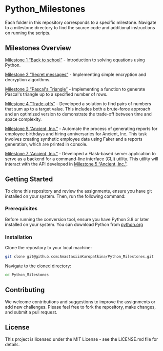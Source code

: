 # Python_Milestones

Each folder in this repository corresponds to a specific milestone. Navigate to a milestone directory to find the source code and additional instructions on running the scripts.

## Milestones Overview

[Milestone 1 “Back to school”](milestone_1) - Introduction to solving equations using Python.

[Milestone 2 “Secret messages”](milestone_1) - Implementing simple encryption and decryption algorithms.

[Milestone 3 “Pascal's Triangle”](milestone_3) - Implementing a function to generate Pascal's triangle up to a specified number of rows.

[Milestone 4 “Trade-offs”](milestone_4) - Developed a solution to find pairs of numbers that sum up to a target value. This includes both a brute-force approach and an optimized version to demonstrate the trade-off between time and space complexity.

[Milestone 5 “Ancient, Inc.”](milestone_5) - Automate the process of generating reports for employee birthdays and hiring anniversaries for Ancient, Inc. This task involves creating synthetic employee data using Faker and a reports generation, which are printed in console.

[Milestone 7 “Ancient, Inc.”](milestone_7) - Developed a Flask-based server application to serve as a backend for a command-line interface (CLI) utility. This utility will interact with the API developed in [Milestone 5 “Ancient, Inc.”](milestone_5).

## Getting Started
To clone this repository and review the assignments, ensure you have git installed on your system. Then, run the following command:

### Prerequisites
Before running the conversion tool, ensure you have Python 3.8 or later installed on your system. You can download Python from [python.org](https://www.python.org/downloads/.)

### Installation
Clone the repository to your local machine:

```bash
git clone git@github.com:AnastasiiaKuropatkina/Python_Milestones.git
```

Navigate to the cloned directory:
```bash
cd Python_Milestones
```

## Contributing
We welcome contributions and suggestions to improve the assignments or add new challenges. Please feel free to fork the repository, make changes, and submit a pull request.

## License
This project is licensed under the MIT License - see the LICENSE.md file for details.
